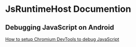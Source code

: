 # JsRuntimeHost Documention

## Debugging JavaScript on Android
[How to setup Chromium DevTools to debug JavaScript](DebugJavaScriptDevTools.md)
